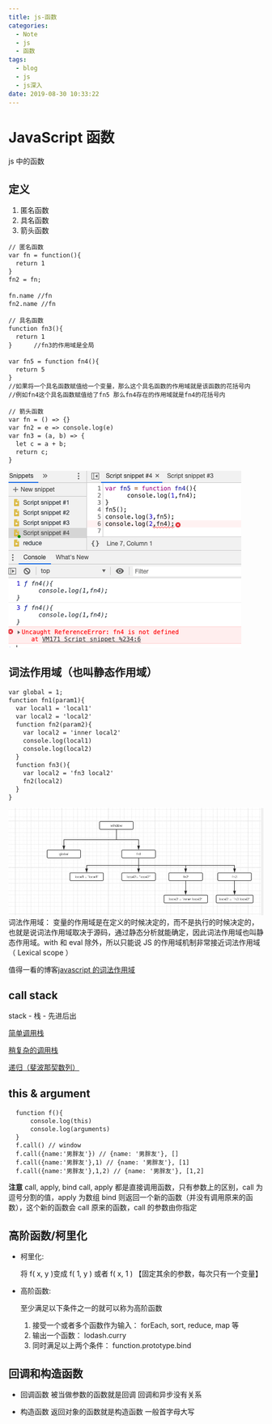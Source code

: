 ```yaml
---
title: js-函数
categories:
  - Note
  - js
  - 函数
tags:
  - blog
  - js
  - js深入
date: 2019-08-30 10:33:22
---
```


# JavaScript 函数

js 中的函数

## 定义

1. 匿名函数
2. 具名函数
3. 箭头函数

```
// 匿名函数
var fn = function(){
  return 1
}
fn2 = fn;

fn.name //fn
fn2.name //fn

// 具名函数
function fn3(){
  return 1
}      //fn3的作用域是全局

var fn5 = function fn4(){
  return 5
}
//如果将一个具名函数赋值给一个变量，那么这个具名函数的作用域就是该函数的花括号内
//例如fn4这个具名函数赋值给了fn5 那么fn4存在的作用域就是fn4的花括号内

// 箭头函数
var fn = () => {}
var fn2 = e => console.log(e)
var fn3 = (a, b) => {
  let c = a + b;
  return c;
}
```

![具名函数作用域](js-函数/具名函数作用域.png)

## 词法作用域（也叫静态作用域）

```
var global = 1;
function fn1(param1){
  var local1 = 'local1'
  var local2 = 'local2'
  function fn2(param2){
    var local2 = 'inner local2'
    console.log(local1)
    console.log(local2)
  }
  function fn3(){
    var local2 = 'fn3 local2'
    fn2(local2)
  }
}
```

![词法作用域](js-函数/词法作用域.jpg)
词法作用域： 变量的作用域是在定义的时候决定的，而不是执行的时候决定的，也就是说词法作用域取决于源码，通过静态分析就能确定，因此词法作用域也叫静态作用域。with 和 eval 除外，所以只能说 JS 的作用域机制非常接近词法作用域（ Lexical scope ）

值得一看的博客[javascript 的词法作用域](https://js8.in/2011/08/15/javascript的词法作用域/)

## call stack

stack - 栈 - 先进后出

[简单调用栈](http://latentflip.com/loupe/?code=ZnVuY3Rpb24gYSgpewogICAgY29uc29sZS5sb2coJ2ExJykKICAgIGIoKQogICAgY29uc29sZS5sb2coJ2EyJykKICByZXR1cm4gJ2EnICAKfQpmdW5jdGlvbiBiKCl7CiAgICBjb25zb2xlLmxvZygnYjEnKQogICAgYygpCiAgICBjb25zb2xlLmxvZygnYjInKQogICAgcmV0dXJuICdiJwp9CmZ1bmN0aW9uIGMoKXsKICAgIGNvbnNvbGUubG9nKCdjJykKICAgIHJldHVybiAnYycKfQphKCkKY29uc29sZS5sb2coJ2VuZCcp!!!)

[稍复杂的调用栈](http://latentflip.com/loupe/?code=ZnVuY3Rpb24gYSgpewogICAgY29uc29sZS5sb2coJ2ExJykKICAgIGIoKQogICAgY29uc29sZS5sb2coJ2EyJykKICByZXR1cm4gJ2EnICAKfQpmdW5jdGlvbiBiKCl7CiAgICBjb25zb2xlLmxvZygnYjEnKQogICAgYygpCiAgICBjb25zb2xlLmxvZygnYjInKQogICAgcmV0dXJuICdiJwp9CmZ1bmN0aW9uIGMoKXsKICAgIGNvbnNvbGUubG9nKCdjJykKICAgIHJldHVybiAnYycKfQphKCkKY29uc29sZS5sb2coJ2VuZCcp!!!)

[递归（斐波那契数列）](http://latentflip.com/loupe/?code=ZnVuY3Rpb24gZmFiKG4pewogICAgY29uc29sZS5sb2coJ3N0YXJ0IGNhbGMgZmFiICcrIG4pCiAgICBpZihuPj0zKXsKICAgICAgICByZXR1cm4gZmFiKG4tMSkgKyBmYWIobi0yKQogICAgfWVsc2V7CiAgICAgICAgcmV0dXJuIDEKICAgIH0KfQoKZmFiKDUp!!!PGJ1dHRvbj5DbGljayBtZSE8L2J1dHRvbj4%3D)

## this & argument

```
  function f(){
      console.log(this)
      console.log(arguments)
  }
  f.call() // window
  f.call({name:'男胖友'}) // {name: '男胖友'}, []
  f.call({name:'男胖友'},1) // {name: '男胖友'}, [1]
  f.call({name:'男胖友'},1,2) // {name: '男胖友'}, [1,2]
```

**注意**
call, apply, bind
call, apply 都是直接调用函数，只有参数上的区别，call 为逗号分割的值，apply 为数组
bind 则返回一个新的函数（并没有调用原来的函数），这个新的函数会 call 原来的函数，call 的参数由你指定

## 高阶函数/柯里化

- 柯里化:

  将 f( x, y )变成 f( 1, y ) 或者 f( x, 1 ) 【固定其余的参数，每次只有一个变量】

- 高阶函数:

  至少满足以下条件之一的就可以称为高阶函数

  1. 接受一个或者多个函数作为输入： forEach, sort, reduce, map 等
  2. 输出一个函数： lodash.curry
  3. 同时满足以上两个条件： function.prototype.bind

## 回调和构造函数

- 回调函数
  被当做参数的函数就是回调
  回调和异步没有关系

- 构造函数
  返回对象的函数就是构造函数
  一般首字母大写
